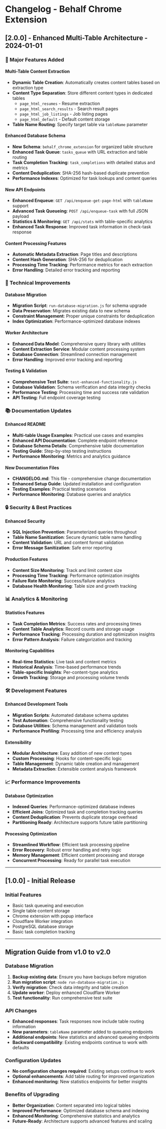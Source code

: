 # Changelog - Behalf Chrome Extension

## [2.0.0] - Enhanced Multi-Table Architecture - 2024-01-01

### 🚀 Major Features Added

#### Multi-Table Content Extraction
- **Dynamic Table Creation**: Automatically creates content tables based on extraction type
- **Content Type Separation**: Store different content types in dedicated tables
  - `page_html_resumes` - Resume extraction
  - `page_html_search_results` - Search result pages  
  - `page_html_job_listings` - Job listing pages
  - `page_html_default` - Default content storage
- **Table Name Routing**: Specify target table via `tableName` parameter

#### Enhanced Database Schema
- **New Schema**: `behalf_chrome_extension` for organized table structure
- **Enhanced Task Queue**: `tasks_queue` with URL extraction and table routing
- **Task Completion Tracking**: `task_completions` with detailed status and metrics
- **Content Deduplication**: SHA-256 hash-based duplicate prevention
- **Performance Indexes**: Optimized for task lookups and content queries

#### New API Endpoints
- **Enhanced Enqueue**: `GET /api/enqueue-get-page-html` with `tableName` support
- **Advanced Task Queueing**: `POST /api/enqueue-task` with full JSON payload
- **Statistics & Monitoring**: `GET /api/stats` with table-specific analytics
- **Enhanced Task Response**: Improved task information in check-task response

#### Content Processing Features
- **Automatic Metadata Extraction**: Page titles and descriptions
- **Content Hash Generation**: SHA-256 for deduplication
- **Processing Time Tracking**: Performance metrics for each extraction
- **Error Handling**: Detailed error tracking and reporting

### 🔧 Technical Improvements

#### Database Migration
- **Migration Script**: `run-database-migration.js` for schema upgrade
- **Data Preservation**: Migrates existing data to new schema
- **Constraint Management**: Proper unique constraints for deduplication
- **Index Optimization**: Performance-optimized database indexes

#### Worker Architecture
- **Enhanced Data Model**: Comprehensive query library with utilities
- **Content Extraction Service**: Modular content processing system
- **Database Connection**: Streamlined connection management
- **Error Handling**: Improved error tracking and reporting

#### Testing & Validation
- **Comprehensive Test Suite**: `test-enhanced-functionality.js`
- **Database Validation**: Schema verification and data integrity checks
- **Performance Testing**: Processing time and success rate validation
- **API Testing**: Full endpoint coverage testing

### 📚 Documentation Updates

#### Enhanced README
- **Multi-table Usage Examples**: Practical use cases and examples
- **Enhanced API Documentation**: Complete endpoint reference
- **Database Schema Details**: Comprehensive table documentation
- **Testing Guide**: Step-by-step testing instructions
- **Performance Monitoring**: Metrics and analytics guidance

#### New Documentation Files
- **CHANGELOG.md**: This file - comprehensive change documentation
- **Enhanced Setup Guide**: Updated installation and configuration
- **Testing Examples**: Practical testing scenarios
- **Performance Monitoring**: Database queries and analytics

### 🔒 Security & Best Practices

#### Enhanced Security
- **SQL Injection Prevention**: Parameterized queries throughout
- **Table Name Sanitization**: Secure dynamic table name handling
- **Content Validation**: URL and content format validation
- **Error Message Sanitization**: Safe error reporting

#### Production Features
- **Content Size Monitoring**: Track and limit content size
- **Processing Time Tracking**: Performance optimization insights
- **Failure Rate Monitoring**: Success/failure analytics
- **Database Health Monitoring**: Table size and growth tracking

### 📊 Analytics & Monitoring

#### Statistics Features
- **Task Completion Metrics**: Success rates and processing times
- **Content Table Analytics**: Record counts and storage usage
- **Performance Tracking**: Processing duration and optimization insights
- **Error Pattern Analysis**: Failure categorization and tracking

#### Monitoring Capabilities
- **Real-time Statistics**: Live task and content metrics
- **Historical Analysis**: Time-based performance trends
- **Table-specific Insights**: Per-content-type analytics
- **Growth Tracking**: Storage and processing volume trends

### 🛠️ Development Features

#### Enhanced Development Tools
- **Migration Scripts**: Automated database schema updates
- **Test Automation**: Comprehensive functionality testing
- **Database Utilities**: Schema management and validation tools
- **Performance Profiling**: Processing time and efficiency analysis

#### Extensibility
- **Modular Architecture**: Easy addition of new content types
- **Custom Processing**: Hooks for content-specific logic
- **Table Management**: Dynamic table creation and management
- **Metadata Extraction**: Extensible content analysis framework

### 📈 Performance Improvements

#### Database Optimization
- **Indexed Queries**: Performance-optimized database indexes
- **Efficient Joins**: Optimized task and completion tracking queries
- **Content Deduplication**: Prevents duplicate storage overhead
- **Partitioning Ready**: Architecture supports future table partitioning

#### Processing Optimization
- **Streamlined Workflow**: Efficient task processing pipeline
- **Error Recovery**: Robust error handling and retry logic
- **Memory Management**: Efficient content processing and storage
- **Concurrent Processing**: Ready for parallel task execution

---

## [1.0.0] - Initial Release

### Initial Features
- Basic task queueing and execution
- Single table content storage
- Chrome extension with popup interface
- Cloudflare Worker integration
- PostgreSQL database storage
- Basic task completion tracking

---

## Migration Guide from v1.0 to v2.0

### Database Migration
1. **Backup existing data**: Ensure you have backups before migration
2. **Run migration script**: `node run-database-migration.js`
3. **Verify migration**: Check data integrity and table creation
4. **Update worker**: Deploy enhanced Cloudflare Worker
5. **Test functionality**: Run comprehensive test suite

### API Changes
- **Enhanced responses**: Task responses now include table routing information
- **New parameters**: `tableName` parameter added to queueing endpoints
- **Additional endpoints**: New statistics and advanced queueing endpoints
- **Backward compatibility**: Existing endpoints continue to work with defaults

### Configuration Updates
- **No configuration changes required**: Existing setups continue to work
- **Optional enhancements**: Add table routing for improved organization
- **Enhanced monitoring**: New statistics endpoints for better insights

### Benefits of Upgrading
- **Better Organization**: Content separated into logical tables
- **Improved Performance**: Optimized database schema and indexing
- **Enhanced Monitoring**: Comprehensive statistics and analytics
- **Future-Ready**: Architecture supports advanced features and scaling




